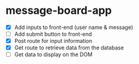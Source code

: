 # message-board-app
- [x] Add inputs to front-end (user name & message)
- [ ] Add submit button to front-end
- [x] Post route for input information
- [x] Get route to retrieve data from the database
- [ ] Get data to display on the DOM
